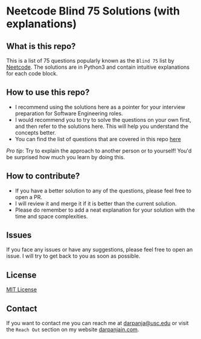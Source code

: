 # Neetcode Blind 75 Solutions (with explanations)

## What is this repo?

This is a list of 75 questions popularly known as the `Blind 75` list by [Neetcode](https://neetcode.io/practice). The solutions are in Python3 and contain intuitive explanations for each code block.

## How to use this repo?
- I recommend using the solutions here as a pointer for your interview preparation for Software Engineering roles. 
- I would recommend you to try to solve the questions on your own first, and then refer to the solutions here. This will help you understand the concepts better.
- You can find the list of questions that are covered in this repo [here](questions_list.md)

_Pro tip_: Try to explain the approach to another person or to yourself! You'd be surprised how much you learn by doing this.

## How to contribute?

- If you have a better solution to any of the questions, please feel free to open a PR. 
- I will review it and merge it if it is better than the current solution. 
- Please do remember to add a neat explanation for your solution with the time and space complexities.

## Issues
If you face any issues or have any suggestions, please feel free to open an issue. I will try to get back to you as soon as possible.

## License
[MIT License](https://choosealicense.com/licenses/mit/)

## Contact
If you want to contact me you can reach me at [darpanja@usc.edu](darpanja@usc.edu) or visit the `Reach Out` section on my website [darpanjain.com](darpanjain.com).

